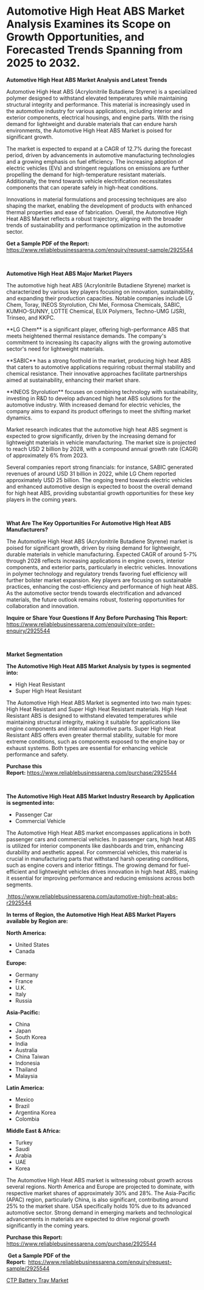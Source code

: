 <p><h1>Automotive High Heat ABS Market Analysis Examines its Scope on Growth Opportunities, and Forecasted Trends Spanning from 2025 to 2032.</h1></p><p><strong>Automotive High Heat ABS Market Analysis and Latest Trends</strong></p>
<p><p>Automotive High Heat ABS (Acrylonitrile Butadiene Styrene) is a specialized polymer designed to withstand elevated temperatures while maintaining structural integrity and performance. This material is increasingly used in the automotive industry for various applications, including interior and exterior components, electrical housings, and engine parts. With the rising demand for lightweight and durable materials that can endure harsh environments, the Automotive High Heat ABS Market is poised for significant growth.</p><p>The market is expected to expand at a CAGR of 12.7% during the forecast period, driven by advancements in automotive manufacturing technologies and a growing emphasis on fuel efficiency. The increasing adoption of electric vehicles (EVs) and stringent regulations on emissions are further propelling the demand for high-temperature resistant materials. Additionally, the trend towards vehicle electrification necessitates components that can operate safely in high-heat conditions. </p><p>Innovations in material formulations and processing techniques are also shaping the market, enabling the development of products with enhanced thermal properties and ease of fabrication. Overall, the Automotive High Heat ABS Market reflects a robust trajectory, aligning with the broader trends of sustainability and performance optimization in the automotive sector.</p></p>
<p><strong>Get a Sample PDF of the Report:&nbsp;</strong> <a href="https://www.reliablebusinessarena.com/enquiry/request-sample/2925544?utm_campaign=3118&utm_medium=2&utm_source=Github&utm_content=ia&utm_term=12032025&utm_id=automotive-high-heat-abs">https://www.reliablebusinessarena.com/enquiry/request-sample/2925544</a></p>
<p>&nbsp;</p>
<p><strong>Automotive High Heat ABS Major Market Players</strong></p>
<p><p>The automotive high heat ABS (Acrylonitrile Butadiene Styrene) market is characterized by various key players focusing on innovation, sustainability, and expanding their production capacities. Notable companies include LG Chem, Toray, INEOS Styrolution, Chi Mei, Formosa Chemicals, SABIC, KUMHO-SUNNY, LOTTE Chemical, ELIX Polymers, Techno-UMG (JSR), Trinseo, and KKPC.</p><p>**LG Chem** is a significant player, offering high-performance ABS that meets heightened thermal resistance demands. The company's commitment to increasing its capacity aligns with the growing automotive sector's need for lightweight materials. </p><p>**SABIC** has a strong foothold in the market, producing high heat ABS that caters to automotive applications requiring robust thermal stability and chemical resistance. Their innovative approaches facilitate partnerships aimed at sustainability, enhancing their market share.</p><p>**INEOS Styrolution** focuses on combining technology with sustainability, investing in R&D to develop advanced high heat ABS solutions for the automotive industry. With increased demand for electric vehicles, the company aims to expand its product offerings to meet the shifting market dynamics.</p><p>Market research indicates that the automotive high heat ABS segment is expected to grow significantly, driven by the increasing demand for lightweight materials in vehicle manufacturing. The market size is projected to reach USD 2 billion by 2028, with a compound annual growth rate (CAGR) of approximately 6% from 2023.</p><p>Several companies report strong financials: for instance, SABIC generated revenues of around USD 31 billion in 2022, while LG Chem reported approximately USD 25 billion. The ongoing trend towards electric vehicles and enhanced automotive design is expected to boost the overall demand for high heat ABS, providing substantial growth opportunities for these key players in the coming years.</p></p>
<p>&nbsp;</p>
<p><strong>What Are The Key Opportunities For Automotive High Heat ABS Manufacturers?</strong></p>
<p><p>The Automotive High Heat ABS (Acrylonitrile Butadiene Styrene) market is poised for significant growth, driven by rising demand for lightweight, durable materials in vehicle manufacturing. Expected CAGR of around 5-7% through 2028 reflects increasing applications in engine covers, interior components, and exterior parts, particularly in electric vehicles. Innovations in polymer technology and regulatory trends favoring fuel efficiency will further bolster market expansion. Key players are focusing on sustainable practices, enhancing the cost-efficiency and performance of high heat ABS. As the automotive sector trends towards electrification and advanced materials, the future outlook remains robust, fostering opportunities for collaboration and innovation.</p></p>
<p><strong>Inquire or Share Your Questions If Any Before Purchasing This Report:</strong> <a href="https://www.reliablebusinessarena.com/enquiry/pre-order-enquiry/2925544?utm_campaign=3118&utm_medium=2&utm_source=Github&utm_content=ia&utm_term=12032025&utm_id=automotive-high-heat-abs">https://www.reliablebusinessarena.com/enquiry/pre-order-enquiry/2925544</a></p>
<p>&nbsp;</p>
<p><strong>Market Segmentation</strong></p>
<p><strong>The Automotive High Heat ABS Market Analysis by types is segmented into:</strong></p>
<p><ul><li>High Heat Resistant</li><li>Super High Heat Resistant</li></ul></p>
<p><p>The Automotive High Heat ABS Market is segmented into two main types: High Heat Resistant and Super High Heat Resistant materials. High Heat Resistant ABS is designed to withstand elevated temperatures while maintaining structural integrity, making it suitable for applications like engine components and internal automotive parts. Super High Heat Resistant ABS offers even greater thermal stability, suitable for more extreme conditions, such as components exposed to the engine bay or exhaust systems. Both types are essential for enhancing vehicle performance and safety.</p></p>
<p><strong>Purchase this Report:&nbsp;</strong><a href="https://www.reliablebusinessarena.com/purchase/2925544?utm_campaign=3118&utm_medium=2&utm_source=Github&utm_content=ia&utm_term=12032025&utm_id=automotive-high-heat-abs">https://www.reliablebusinessarena.com/purchase/2925544</a></p>
<p>&nbsp;</p>
<p><strong>The Automotive High Heat ABS Market Industry Research by Application is segmented into:</strong></p>
<p><ul><li>Passenger Car</li><li>Commercial Vehicle</li></ul></p>
<p><p>The Automotive High Heat ABS market encompasses applications in both passenger cars and commercial vehicles. In passenger cars, high heat ABS is utilized for interior components like dashboards and trim, enhancing durability and aesthetic appeal. For commercial vehicles, this material is crucial in manufacturing parts that withstand harsh operating conditions, such as engine covers and interior fittings. The growing demand for fuel-efficient and lightweight vehicles drives innovation in high heat ABS, making it essential for improving performance and reducing emissions across both segments.</p></p>
<p><a href="https://www.reliablebusinessarena.com/automotive-high-heat-abs-r2925544?utm_campaign=3118&utm_medium=2&utm_source=Github&utm_content=ia&utm_term=12032025&utm_id=automotive-high-heat-abs">&nbsp;https://www.reliablebusinessarena.com/automotive-high-heat-abs-r2925544</a></p>
<p><strong>In terms of Region, the Automotive High Heat ABS Market Players available by Region are:</strong></p>
<p>
    <p> <strong> North America: </strong>
        <ul>
            <li>United States</li>
            <li>Canada</li>
        </ul>
        </p> 
    <p> <strong> Europe: </strong>
        <ul>
            <li>Germany</li>
            <li>France</li>
            <li>U.K.</li>
            <li>Italy</li>
            <li>Russia</li>
        </ul>
        </p> 
    <p> <strong> Asia-Pacific: </strong>
        <ul>
            <li>China</li>
            <li>Japan</li>
            <li>South Korea</li>
            <li>India</li>
            <li>Australia</li>
            <li>China Taiwan</li>
            <li>Indonesia</li>
            <li>Thailand</li>
            <li>Malaysia</li>
        </ul>
        </p> 
    <p> <strong> Latin America: </strong>
        <ul>
            <li>Mexico</li>
            <li>Brazil</li>
            <li>Argentina Korea</li>
            <li>Colombia</li>
        </ul>
        </p> 
    <p> <strong> Middle East & Africa: </strong>
        <ul>
            <li>Turkey</li>
            <li>Saudi</li>
            <li>Arabia</li>
            <li>UAE</li>
            <li>Korea</li>
        </ul>
    </p>
    </p>
<p><p>The Automotive High Heat ABS market is witnessing robust growth across several regions. North America and Europe are projected to dominate, with respective market shares of approximately 30% and 28%. The Asia-Pacific (APAC) region, particularly China, is also significant, contributing around 25% to the market share. USA specifically holds 10% due to its advanced automotive sector. Strong demand in emerging markets and technological advancements in materials are expected to drive regional growth significantly in the coming years.</p></p>
<p><strong>Purchase this Report: </strong><a href="https://www.reliablebusinessarena.com/purchase/2925544?utm_campaign=3118&utm_medium=2&utm_source=Github&utm_content=ia&utm_term=12032025&utm_id=automotive-high-heat-abs">https://www.reliablebusinessarena.com/purchase/2925544</a></p>
<p>&nbsp;<strong>Get a Sample PDF of the Report:&nbsp;&nbsp;</strong><a href="https://www.reliablebusinessarena.com/enquiry/request-sample/2925544?utm_campaign=3118&utm_medium=2&utm_source=Github&utm_content=ia&utm_term=12032025&utm_id=automotive-high-heat-abs">https://www.reliablebusinessarena.com/enquiry/request-sample/2925544</a></p>
<p><strong></strong></p>
<p><p><a href="https://github.com/briandahm87/Market-Research-Report-List-1/blob/main/ctp-battery-tray-market.md?utm_campaign=3118&utm_medium=2&utm_source=Github&utm_content=ia&utm_term=12032025&utm_id=automotive-high-heat-abs">CTP Battery Tray Market</a></p></p>
